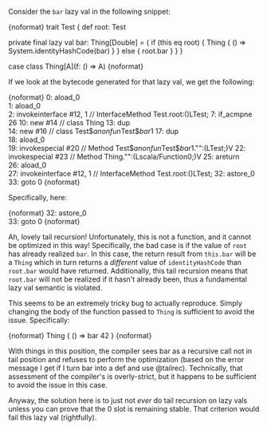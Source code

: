 Consider the `bar` lazy val in the following snippet:

{noformat}
trait Test {
  def root: Test
  
  private final lazy val bar: Thing[Double] = {
    if (this eq root) {
      Thing { () =>
        System.identityHashCode(bar)
      }
    } else {
      root.bar
    }
  }
}

case class Thing[A](f: () => A)
{noformat}

If we look at the bytecode generated for that lazy val, we get the following:

{noformat}
       0: aload_0       
       1: aload_0       
       2: invokeinterface #12,  1           // InterfaceMethod Test.root:()LTest;
       7: if_acmpne     26
      10: new           #14                 // class Thing
      13: dup           
      14: new           #16                 // class Test$$anonfun$Test$$bar$1
      17: dup           
      18: aload_0       
      19: invokespecial #20                 // Method Test$$anonfun$Test$$bar$1."<init>":(LTest;)V
      22: invokespecial #23                 // Method Thing."<init>":(Lscala/Function0;)V
      25: areturn       
      26: aload_0       
      27: invokeinterface #12,  1           // InterfaceMethod Test.root:()LTest;
      32: astore_0      
      33: goto          0
{noformat}

Specifically, here:

{noformat}
      32: astore_0      
      33: goto          0
{noformat}

Ah, lovely tail recursion!  Unfortunately, this is not a function, and it cannot be optimized in this way!  Specifically, the bad case is if the value of `root` has already realized `bar`.  In this case, the return result from `this.bar` will be a `Thing` which in turn returns a _different_ value of `identityHashCode` than `root.bar` would have returned.  Additionally, this tail recursion means that `root.bar` will not be realized if it hasn't already been, thus a fundamental lazy val semantic is violated.

This seems to be an extremely tricky bug to actually reproduce.  Simply changing the body of the function passed to `Thing` is sufficient to avoid the issue.  Specifically:

{noformat}
      Thing { () =>
        bar
        42
      }
{noformat}

With things in this position, the compiler sees bar as a recursive call not in tail position and refuses to perform the optimization (based on the error message I get if I turn bar into a def and use @tailrec).  Technically, that assessment of the compiler's is overly-strict, but it happens to be sufficient to avoid the issue in this case.

Anyway, the solution here is to just not *ever* do tail recursion on lazy vals unless you can prove that the 0 slot is remaining stable.  That criterion would fail this lazy val (rightfully).
